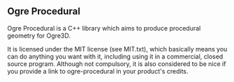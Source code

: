 Ogre Procedural
---------------

Ogre Procedural is a C++ library which aims to produce procedural geometry for Ogre3D.

It is licensed under the MIT license (see MIT.txt), which basically means you can do anything you want with it, including using it in a commercial, closed source program.
Although not compulsory, it is also considered to be nice if you provide a link to ogre-procedural in your product's credits.